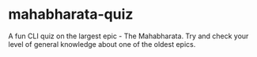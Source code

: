 # mahabharata-quiz
A fun CLI quiz on the largest epic - The Mahabharata.
Try and check your level of general knowledge about one of the oldest epics.
